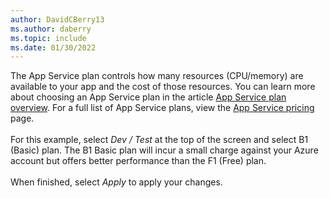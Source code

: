 ```yaml
---
author: DavidCBerry13
ms.author: daberry
ms.topic: include
ms.date: 01/30/2022
---
```

The App Service plan controls how many resources (CPU/memory) are available to your app and the cost of those resources. You can learn more about choosing an App Service plan in the article [App Service plan overview](../../overview-hosting-plans.md). For a full list of App Service plans, view the [App Service pricing](https://azure.microsoft.com/pricing/details/app-service/windows/) page.<br>
<br>
For this example, select *Dev / Test* at the top of the screen and select B1 (Basic) plan.  The B1 Basic plan will incur a small charge against your Azure account but offers better performance than the F1 (Free) plan.<br>
<br>
When finished, select *Apply* to apply your changes.